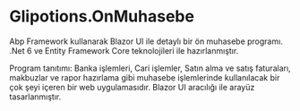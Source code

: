 # Glipotions.OnMuhasebe
Abp Framework kullanarak Blazor UI ile detaylı bir ön muhasebe programı. .Net 6 ve Entity Framework Core teknolojileri ile hazırlanmıştır.

Program tanıtımı: Banka işlemleri, Cari işlemler, Satın alma ve satış faturaları, makbuzlar ve rapor hazırlama gibi
muhasebe işlemlerinde kullanılacak bir çok şeyi içeren bir web uygulamasıdır. Blazor UI aracılığı ile arayüz tasarlanmıştır.

